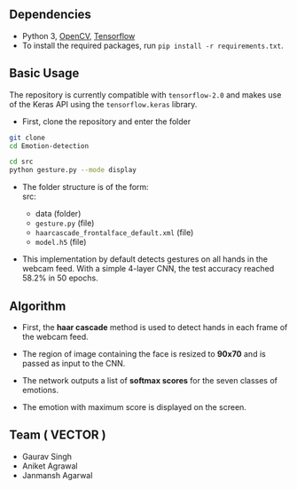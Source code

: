 ## Dependencies

* Python 3, [OpenCV](https://opencv.org/), [Tensorflow](https://www.tensorflow.org/)
* To install the required packages, run `pip install -r requirements.txt`.

## Basic Usage

The repository is currently compatible with `tensorflow-2.0` and makes use of the Keras API using the `tensorflow.keras` library.

* First, clone the repository and enter the folder

```bash
git clone 
cd Emotion-detection
```


```bash
cd src
python gesture.py --mode display
```

* The folder structure is of the form:  
  src:
  * data (folder)
  * `gesture.py` (file)
  * `haarcascade_frontalface_default.xml` (file)
  * `model.h5` (file)

* This implementation by default detects gestures on all hands in the webcam feed. With a simple 4-layer CNN, the test accuracy reached 58.2% in 50 epochs.




## Algorithm

* First, the **haar cascade** method is used to detect hands in each frame of the webcam feed.

* The region of image containing the face is resized to **90x70** and is passed as input to the CNN.

* The network outputs a list of **softmax scores** for the seven classes of emotions.

* The emotion with maximum score is displayed on the screen.



## Team ( VECTOR )

- Gaurav Singh
- Aniket Agrawal
- Janmansh Agarwal
